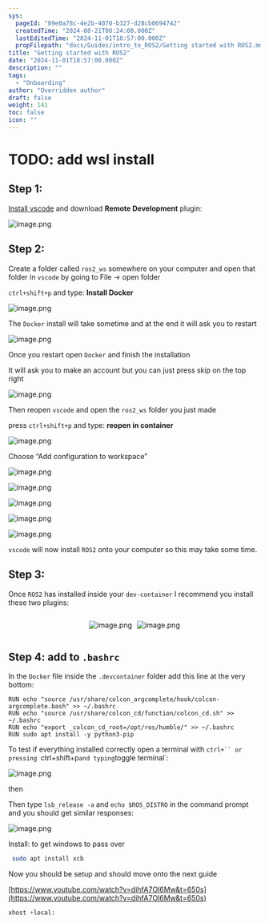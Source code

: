 ```yaml
---
sys:
  pageId: "89e0a78c-4e2b-4070-b327-d28cb0694742"
  createdTime: "2024-08-21T00:24:00.000Z"
  lastEditedTime: "2024-11-01T18:57:00.000Z"
  propFilepath: "docs/Guides/intro_to_ROS2/Getting started with ROS2.md"
title: "Getting started with ROS2"
date: "2024-11-01T18:57:00.000Z"
description: ""
tags:
  - "Onboarding"
author: "Overridden author"
draft: false
weight: 141
toc: false
icon: ""
---
```


# TODO: add wsl install

## Step 1:

[Install vscode](https://code.visualstudio.com/download) and download **Remote Development** plugin:

![image.png](https://prod-files-secure.s3.us-west-2.amazonaws.com/d518164a-d88e-44d1-a4ee-3adb3bd8bce0/efb52993-1881-4a40-b95e-6f020334f022/image.png?X-Amz-Algorithm=AWS4-HMAC-SHA256&X-Amz-Content-Sha256=UNSIGNED-PAYLOAD&X-Amz-Credential=ASIAZI2LB466SGNWW27H%2F20250310%2Fus-west-2%2Fs3%2Faws4_request&X-Amz-Date=20250310T121452Z&X-Amz-Expires=3600&X-Amz-Security-Token=IQoJb3JpZ2luX2VjEEQaCXVzLXdlc3QtMiJHMEUCIAIfnh1vDDABZGXWUCLX%2FYoDZWRkdHngxm%2BnQNdWhmSGAiEAnN%2FIZxMWIR3o6RAfQWv62vk1roWBaWb6egPrhDeoK44qiAQIjf%2F%2F%2F%2F%2F%2F%2F%2F%2F%2FARAAGgw2Mzc0MjMxODM4MDUiDN0d8MqGFE7Tdtt9cSrcA5ZdcoD22idHEageVnJOGDRoGSp9g%2FKWJuQSI5lp7Azp1W9xlvsR2X1PTa0Rm5OrtD0wpbIUctG26lSRKFTpD%2BYEqza4SJXHPr01i2ls%2BO0lfP5Qi40sc3y8hYfar6qUITzC4sVLFG9IEF5NRW9jk6o0e1CC47Newjs64XcLx7uJcfZHFjyBeQBdhmw8n5KZx%2BVAhBoMwyspE8Rq%2BfgbwvrragNFA8ffHFjautN%2F4nPfF7b61vst0h0lWSugt10UYlKMNFkf5oWPnavHq8%2F%2FkqWKALoCA8FeE28EKSV8p3Tp62l3SiY%2FM6SzEq3mf9FzplX8LFFSvq2Ymq%2FK%2F6tTCLTplp6dCKGLRneMqxK2WmTaFhY9Pt2C3DCCMRfZVvffTzkVCEKvGL%2Fz4PMlIygOfC8YlhaczFR78kN%2BfTw5KkgNYHGBC6KxpmTfNDXVNHuPCg8b5UmUA79eXIsQARwZmZOKDgrcXRmAuw0Tp9ZrZTZd9PnKdAE7NX0xrU2067LcIDp3TW12sCl73QkcxkYC2KKkIo3%2BPc05ftGx2cDiZh9CMsaXQnDZb6Hkll5hbYUoTVtb5XBE%2Foai8wTYVoriFjJD4hJ7RwK8OxyX5IaRIsFcLsy3TOnsn15jgGfuMKaqu74GOqUBpqiecGMwqe3%2FvZoQyonGqUPh%2B6Xxiz%2B48Tt997gPd9KiEJYUqDdq3bwIktrA7VsOVG71TMmmL%2FiIS4DPlZ3PuqhBDHxBBjO3D6APu95NkTvGq9481v%2FK%2BZ34nTcER98Jl%2BWpsil4wJjkZcUR26Wc%2B5a12cCegQ%2B8q3fPG%2BBSZ7KFPy4%2FURF6p3k0HiWI5FHZlzNQh6lEfIlr00qXmM1XEwwTGIF%2B&X-Amz-Signature=548a07cb92b14a397563b499d7c1bab25c125cb74f99a2a5d98c2a83b7005228&X-Amz-SignedHeaders=host&x-id=GetObject)

## Step 2:

Create a folder called `ros2_ws` somewhere on your computer and open that folder in `vscode` by going to File → open folder 

`ctrl+shift+p` and type: **Install Docker**

![image.png](https://prod-files-secure.s3.us-west-2.amazonaws.com/d518164a-d88e-44d1-a4ee-3adb3bd8bce0/2269dc0e-1cd5-47ff-bceb-c04ad9b2eab0/image.png?X-Amz-Algorithm=AWS4-HMAC-SHA256&X-Amz-Content-Sha256=UNSIGNED-PAYLOAD&X-Amz-Credential=ASIAZI2LB466SGNWW27H%2F20250310%2Fus-west-2%2Fs3%2Faws4_request&X-Amz-Date=20250310T121452Z&X-Amz-Expires=3600&X-Amz-Security-Token=IQoJb3JpZ2luX2VjEEQaCXVzLXdlc3QtMiJHMEUCIAIfnh1vDDABZGXWUCLX%2FYoDZWRkdHngxm%2BnQNdWhmSGAiEAnN%2FIZxMWIR3o6RAfQWv62vk1roWBaWb6egPrhDeoK44qiAQIjf%2F%2F%2F%2F%2F%2F%2F%2F%2F%2FARAAGgw2Mzc0MjMxODM4MDUiDN0d8MqGFE7Tdtt9cSrcA5ZdcoD22idHEageVnJOGDRoGSp9g%2FKWJuQSI5lp7Azp1W9xlvsR2X1PTa0Rm5OrtD0wpbIUctG26lSRKFTpD%2BYEqza4SJXHPr01i2ls%2BO0lfP5Qi40sc3y8hYfar6qUITzC4sVLFG9IEF5NRW9jk6o0e1CC47Newjs64XcLx7uJcfZHFjyBeQBdhmw8n5KZx%2BVAhBoMwyspE8Rq%2BfgbwvrragNFA8ffHFjautN%2F4nPfF7b61vst0h0lWSugt10UYlKMNFkf5oWPnavHq8%2F%2FkqWKALoCA8FeE28EKSV8p3Tp62l3SiY%2FM6SzEq3mf9FzplX8LFFSvq2Ymq%2FK%2F6tTCLTplp6dCKGLRneMqxK2WmTaFhY9Pt2C3DCCMRfZVvffTzkVCEKvGL%2Fz4PMlIygOfC8YlhaczFR78kN%2BfTw5KkgNYHGBC6KxpmTfNDXVNHuPCg8b5UmUA79eXIsQARwZmZOKDgrcXRmAuw0Tp9ZrZTZd9PnKdAE7NX0xrU2067LcIDp3TW12sCl73QkcxkYC2KKkIo3%2BPc05ftGx2cDiZh9CMsaXQnDZb6Hkll5hbYUoTVtb5XBE%2Foai8wTYVoriFjJD4hJ7RwK8OxyX5IaRIsFcLsy3TOnsn15jgGfuMKaqu74GOqUBpqiecGMwqe3%2FvZoQyonGqUPh%2B6Xxiz%2B48Tt997gPd9KiEJYUqDdq3bwIktrA7VsOVG71TMmmL%2FiIS4DPlZ3PuqhBDHxBBjO3D6APu95NkTvGq9481v%2FK%2BZ34nTcER98Jl%2BWpsil4wJjkZcUR26Wc%2B5a12cCegQ%2B8q3fPG%2BBSZ7KFPy4%2FURF6p3k0HiWI5FHZlzNQh6lEfIlr00qXmM1XEwwTGIF%2B&X-Amz-Signature=66f1b68f16f7dac2460c90cc3f37095c3354f2abd83e608b8fa1a0d63b5353d5&X-Amz-SignedHeaders=host&x-id=GetObject)

The `Docker` install will take sometime and at the end it will ask you to restart

![image.png](https://prod-files-secure.s3.us-west-2.amazonaws.com/d518164a-d88e-44d1-a4ee-3adb3bd8bce0/ed233f78-be33-4b1f-b89c-9c346c0e961e/image.png?X-Amz-Algorithm=AWS4-HMAC-SHA256&X-Amz-Content-Sha256=UNSIGNED-PAYLOAD&X-Amz-Credential=ASIAZI2LB466SGNWW27H%2F20250310%2Fus-west-2%2Fs3%2Faws4_request&X-Amz-Date=20250310T121452Z&X-Amz-Expires=3600&X-Amz-Security-Token=IQoJb3JpZ2luX2VjEEQaCXVzLXdlc3QtMiJHMEUCIAIfnh1vDDABZGXWUCLX%2FYoDZWRkdHngxm%2BnQNdWhmSGAiEAnN%2FIZxMWIR3o6RAfQWv62vk1roWBaWb6egPrhDeoK44qiAQIjf%2F%2F%2F%2F%2F%2F%2F%2F%2F%2FARAAGgw2Mzc0MjMxODM4MDUiDN0d8MqGFE7Tdtt9cSrcA5ZdcoD22idHEageVnJOGDRoGSp9g%2FKWJuQSI5lp7Azp1W9xlvsR2X1PTa0Rm5OrtD0wpbIUctG26lSRKFTpD%2BYEqza4SJXHPr01i2ls%2BO0lfP5Qi40sc3y8hYfar6qUITzC4sVLFG9IEF5NRW9jk6o0e1CC47Newjs64XcLx7uJcfZHFjyBeQBdhmw8n5KZx%2BVAhBoMwyspE8Rq%2BfgbwvrragNFA8ffHFjautN%2F4nPfF7b61vst0h0lWSugt10UYlKMNFkf5oWPnavHq8%2F%2FkqWKALoCA8FeE28EKSV8p3Tp62l3SiY%2FM6SzEq3mf9FzplX8LFFSvq2Ymq%2FK%2F6tTCLTplp6dCKGLRneMqxK2WmTaFhY9Pt2C3DCCMRfZVvffTzkVCEKvGL%2Fz4PMlIygOfC8YlhaczFR78kN%2BfTw5KkgNYHGBC6KxpmTfNDXVNHuPCg8b5UmUA79eXIsQARwZmZOKDgrcXRmAuw0Tp9ZrZTZd9PnKdAE7NX0xrU2067LcIDp3TW12sCl73QkcxkYC2KKkIo3%2BPc05ftGx2cDiZh9CMsaXQnDZb6Hkll5hbYUoTVtb5XBE%2Foai8wTYVoriFjJD4hJ7RwK8OxyX5IaRIsFcLsy3TOnsn15jgGfuMKaqu74GOqUBpqiecGMwqe3%2FvZoQyonGqUPh%2B6Xxiz%2B48Tt997gPd9KiEJYUqDdq3bwIktrA7VsOVG71TMmmL%2FiIS4DPlZ3PuqhBDHxBBjO3D6APu95NkTvGq9481v%2FK%2BZ34nTcER98Jl%2BWpsil4wJjkZcUR26Wc%2B5a12cCegQ%2B8q3fPG%2BBSZ7KFPy4%2FURF6p3k0HiWI5FHZlzNQh6lEfIlr00qXmM1XEwwTGIF%2B&X-Amz-Signature=89e649a7bf8ba1577979fb601733036d5ad6b365cee286ced49e57b10de6213e&X-Amz-SignedHeaders=host&x-id=GetObject)

Once you restart open `Docker` and finish the installation

It will ask you to make an account but you can just press skip on the top right

![image.png](https://prod-files-secure.s3.us-west-2.amazonaws.com/d518164a-d88e-44d1-a4ee-3adb3bd8bce0/21010ad9-1659-4fd9-9f59-9932a09b2a3d/image.png?X-Amz-Algorithm=AWS4-HMAC-SHA256&X-Amz-Content-Sha256=UNSIGNED-PAYLOAD&X-Amz-Credential=ASIAZI2LB466SGNWW27H%2F20250310%2Fus-west-2%2Fs3%2Faws4_request&X-Amz-Date=20250310T121452Z&X-Amz-Expires=3600&X-Amz-Security-Token=IQoJb3JpZ2luX2VjEEQaCXVzLXdlc3QtMiJHMEUCIAIfnh1vDDABZGXWUCLX%2FYoDZWRkdHngxm%2BnQNdWhmSGAiEAnN%2FIZxMWIR3o6RAfQWv62vk1roWBaWb6egPrhDeoK44qiAQIjf%2F%2F%2F%2F%2F%2F%2F%2F%2F%2FARAAGgw2Mzc0MjMxODM4MDUiDN0d8MqGFE7Tdtt9cSrcA5ZdcoD22idHEageVnJOGDRoGSp9g%2FKWJuQSI5lp7Azp1W9xlvsR2X1PTa0Rm5OrtD0wpbIUctG26lSRKFTpD%2BYEqza4SJXHPr01i2ls%2BO0lfP5Qi40sc3y8hYfar6qUITzC4sVLFG9IEF5NRW9jk6o0e1CC47Newjs64XcLx7uJcfZHFjyBeQBdhmw8n5KZx%2BVAhBoMwyspE8Rq%2BfgbwvrragNFA8ffHFjautN%2F4nPfF7b61vst0h0lWSugt10UYlKMNFkf5oWPnavHq8%2F%2FkqWKALoCA8FeE28EKSV8p3Tp62l3SiY%2FM6SzEq3mf9FzplX8LFFSvq2Ymq%2FK%2F6tTCLTplp6dCKGLRneMqxK2WmTaFhY9Pt2C3DCCMRfZVvffTzkVCEKvGL%2Fz4PMlIygOfC8YlhaczFR78kN%2BfTw5KkgNYHGBC6KxpmTfNDXVNHuPCg8b5UmUA79eXIsQARwZmZOKDgrcXRmAuw0Tp9ZrZTZd9PnKdAE7NX0xrU2067LcIDp3TW12sCl73QkcxkYC2KKkIo3%2BPc05ftGx2cDiZh9CMsaXQnDZb6Hkll5hbYUoTVtb5XBE%2Foai8wTYVoriFjJD4hJ7RwK8OxyX5IaRIsFcLsy3TOnsn15jgGfuMKaqu74GOqUBpqiecGMwqe3%2FvZoQyonGqUPh%2B6Xxiz%2B48Tt997gPd9KiEJYUqDdq3bwIktrA7VsOVG71TMmmL%2FiIS4DPlZ3PuqhBDHxBBjO3D6APu95NkTvGq9481v%2FK%2BZ34nTcER98Jl%2BWpsil4wJjkZcUR26Wc%2B5a12cCegQ%2B8q3fPG%2BBSZ7KFPy4%2FURF6p3k0HiWI5FHZlzNQh6lEfIlr00qXmM1XEwwTGIF%2B&X-Amz-Signature=407a5f6c1be8f11425793b8d845a36a4d245d414ef766c8f5aa5c25616cd84f1&X-Amz-SignedHeaders=host&x-id=GetObject)

Then reopen `vscode` and open the `ros2_ws` folder you just made

press `ctrl+shift+p` and type: **reopen in container**

![image.png](https://prod-files-secure.s3.us-west-2.amazonaws.com/d518164a-d88e-44d1-a4ee-3adb3bd8bce0/4e93b8c2-41ad-488c-8095-c74205196118/image.png?X-Amz-Algorithm=AWS4-HMAC-SHA256&X-Amz-Content-Sha256=UNSIGNED-PAYLOAD&X-Amz-Credential=ASIAZI2LB466SGNWW27H%2F20250310%2Fus-west-2%2Fs3%2Faws4_request&X-Amz-Date=20250310T121452Z&X-Amz-Expires=3600&X-Amz-Security-Token=IQoJb3JpZ2luX2VjEEQaCXVzLXdlc3QtMiJHMEUCIAIfnh1vDDABZGXWUCLX%2FYoDZWRkdHngxm%2BnQNdWhmSGAiEAnN%2FIZxMWIR3o6RAfQWv62vk1roWBaWb6egPrhDeoK44qiAQIjf%2F%2F%2F%2F%2F%2F%2F%2F%2F%2FARAAGgw2Mzc0MjMxODM4MDUiDN0d8MqGFE7Tdtt9cSrcA5ZdcoD22idHEageVnJOGDRoGSp9g%2FKWJuQSI5lp7Azp1W9xlvsR2X1PTa0Rm5OrtD0wpbIUctG26lSRKFTpD%2BYEqza4SJXHPr01i2ls%2BO0lfP5Qi40sc3y8hYfar6qUITzC4sVLFG9IEF5NRW9jk6o0e1CC47Newjs64XcLx7uJcfZHFjyBeQBdhmw8n5KZx%2BVAhBoMwyspE8Rq%2BfgbwvrragNFA8ffHFjautN%2F4nPfF7b61vst0h0lWSugt10UYlKMNFkf5oWPnavHq8%2F%2FkqWKALoCA8FeE28EKSV8p3Tp62l3SiY%2FM6SzEq3mf9FzplX8LFFSvq2Ymq%2FK%2F6tTCLTplp6dCKGLRneMqxK2WmTaFhY9Pt2C3DCCMRfZVvffTzkVCEKvGL%2Fz4PMlIygOfC8YlhaczFR78kN%2BfTw5KkgNYHGBC6KxpmTfNDXVNHuPCg8b5UmUA79eXIsQARwZmZOKDgrcXRmAuw0Tp9ZrZTZd9PnKdAE7NX0xrU2067LcIDp3TW12sCl73QkcxkYC2KKkIo3%2BPc05ftGx2cDiZh9CMsaXQnDZb6Hkll5hbYUoTVtb5XBE%2Foai8wTYVoriFjJD4hJ7RwK8OxyX5IaRIsFcLsy3TOnsn15jgGfuMKaqu74GOqUBpqiecGMwqe3%2FvZoQyonGqUPh%2B6Xxiz%2B48Tt997gPd9KiEJYUqDdq3bwIktrA7VsOVG71TMmmL%2FiIS4DPlZ3PuqhBDHxBBjO3D6APu95NkTvGq9481v%2FK%2BZ34nTcER98Jl%2BWpsil4wJjkZcUR26Wc%2B5a12cCegQ%2B8q3fPG%2BBSZ7KFPy4%2FURF6p3k0HiWI5FHZlzNQh6lEfIlr00qXmM1XEwwTGIF%2B&X-Amz-Signature=b9a8a2b0c69b6e65138ae54d0efa3fcda1d1fcd3ea29cd130bf2dd56fd2eac6c&X-Amz-SignedHeaders=host&x-id=GetObject)

Choose “Add configuration to workspace”

![image.png](https://prod-files-secure.s3.us-west-2.amazonaws.com/d518164a-d88e-44d1-a4ee-3adb3bd8bce0/9560b282-5060-4989-ba37-97e7b2c22476/image.png?X-Amz-Algorithm=AWS4-HMAC-SHA256&X-Amz-Content-Sha256=UNSIGNED-PAYLOAD&X-Amz-Credential=ASIAZI2LB466SGNWW27H%2F20250310%2Fus-west-2%2Fs3%2Faws4_request&X-Amz-Date=20250310T121452Z&X-Amz-Expires=3600&X-Amz-Security-Token=IQoJb3JpZ2luX2VjEEQaCXVzLXdlc3QtMiJHMEUCIAIfnh1vDDABZGXWUCLX%2FYoDZWRkdHngxm%2BnQNdWhmSGAiEAnN%2FIZxMWIR3o6RAfQWv62vk1roWBaWb6egPrhDeoK44qiAQIjf%2F%2F%2F%2F%2F%2F%2F%2F%2F%2FARAAGgw2Mzc0MjMxODM4MDUiDN0d8MqGFE7Tdtt9cSrcA5ZdcoD22idHEageVnJOGDRoGSp9g%2FKWJuQSI5lp7Azp1W9xlvsR2X1PTa0Rm5OrtD0wpbIUctG26lSRKFTpD%2BYEqza4SJXHPr01i2ls%2BO0lfP5Qi40sc3y8hYfar6qUITzC4sVLFG9IEF5NRW9jk6o0e1CC47Newjs64XcLx7uJcfZHFjyBeQBdhmw8n5KZx%2BVAhBoMwyspE8Rq%2BfgbwvrragNFA8ffHFjautN%2F4nPfF7b61vst0h0lWSugt10UYlKMNFkf5oWPnavHq8%2F%2FkqWKALoCA8FeE28EKSV8p3Tp62l3SiY%2FM6SzEq3mf9FzplX8LFFSvq2Ymq%2FK%2F6tTCLTplp6dCKGLRneMqxK2WmTaFhY9Pt2C3DCCMRfZVvffTzkVCEKvGL%2Fz4PMlIygOfC8YlhaczFR78kN%2BfTw5KkgNYHGBC6KxpmTfNDXVNHuPCg8b5UmUA79eXIsQARwZmZOKDgrcXRmAuw0Tp9ZrZTZd9PnKdAE7NX0xrU2067LcIDp3TW12sCl73QkcxkYC2KKkIo3%2BPc05ftGx2cDiZh9CMsaXQnDZb6Hkll5hbYUoTVtb5XBE%2Foai8wTYVoriFjJD4hJ7RwK8OxyX5IaRIsFcLsy3TOnsn15jgGfuMKaqu74GOqUBpqiecGMwqe3%2FvZoQyonGqUPh%2B6Xxiz%2B48Tt997gPd9KiEJYUqDdq3bwIktrA7VsOVG71TMmmL%2FiIS4DPlZ3PuqhBDHxBBjO3D6APu95NkTvGq9481v%2FK%2BZ34nTcER98Jl%2BWpsil4wJjkZcUR26Wc%2B5a12cCegQ%2B8q3fPG%2BBSZ7KFPy4%2FURF6p3k0HiWI5FHZlzNQh6lEfIlr00qXmM1XEwwTGIF%2B&X-Amz-Signature=e5a568acabb2f0b0bccff74ebc6f31d134336af97e2a040613701311bf55d544&X-Amz-SignedHeaders=host&x-id=GetObject)

![image.png](https://prod-files-secure.s3.us-west-2.amazonaws.com/d518164a-d88e-44d1-a4ee-3adb3bd8bce0/2ee63f81-886b-48e8-a553-dc6e5eac99e4/image.png?X-Amz-Algorithm=AWS4-HMAC-SHA256&X-Amz-Content-Sha256=UNSIGNED-PAYLOAD&X-Amz-Credential=ASIAZI2LB466SGNWW27H%2F20250310%2Fus-west-2%2Fs3%2Faws4_request&X-Amz-Date=20250310T121452Z&X-Amz-Expires=3600&X-Amz-Security-Token=IQoJb3JpZ2luX2VjEEQaCXVzLXdlc3QtMiJHMEUCIAIfnh1vDDABZGXWUCLX%2FYoDZWRkdHngxm%2BnQNdWhmSGAiEAnN%2FIZxMWIR3o6RAfQWv62vk1roWBaWb6egPrhDeoK44qiAQIjf%2F%2F%2F%2F%2F%2F%2F%2F%2F%2FARAAGgw2Mzc0MjMxODM4MDUiDN0d8MqGFE7Tdtt9cSrcA5ZdcoD22idHEageVnJOGDRoGSp9g%2FKWJuQSI5lp7Azp1W9xlvsR2X1PTa0Rm5OrtD0wpbIUctG26lSRKFTpD%2BYEqza4SJXHPr01i2ls%2BO0lfP5Qi40sc3y8hYfar6qUITzC4sVLFG9IEF5NRW9jk6o0e1CC47Newjs64XcLx7uJcfZHFjyBeQBdhmw8n5KZx%2BVAhBoMwyspE8Rq%2BfgbwvrragNFA8ffHFjautN%2F4nPfF7b61vst0h0lWSugt10UYlKMNFkf5oWPnavHq8%2F%2FkqWKALoCA8FeE28EKSV8p3Tp62l3SiY%2FM6SzEq3mf9FzplX8LFFSvq2Ymq%2FK%2F6tTCLTplp6dCKGLRneMqxK2WmTaFhY9Pt2C3DCCMRfZVvffTzkVCEKvGL%2Fz4PMlIygOfC8YlhaczFR78kN%2BfTw5KkgNYHGBC6KxpmTfNDXVNHuPCg8b5UmUA79eXIsQARwZmZOKDgrcXRmAuw0Tp9ZrZTZd9PnKdAE7NX0xrU2067LcIDp3TW12sCl73QkcxkYC2KKkIo3%2BPc05ftGx2cDiZh9CMsaXQnDZb6Hkll5hbYUoTVtb5XBE%2Foai8wTYVoriFjJD4hJ7RwK8OxyX5IaRIsFcLsy3TOnsn15jgGfuMKaqu74GOqUBpqiecGMwqe3%2FvZoQyonGqUPh%2B6Xxiz%2B48Tt997gPd9KiEJYUqDdq3bwIktrA7VsOVG71TMmmL%2FiIS4DPlZ3PuqhBDHxBBjO3D6APu95NkTvGq9481v%2FK%2BZ34nTcER98Jl%2BWpsil4wJjkZcUR26Wc%2B5a12cCegQ%2B8q3fPG%2BBSZ7KFPy4%2FURF6p3k0HiWI5FHZlzNQh6lEfIlr00qXmM1XEwwTGIF%2B&X-Amz-Signature=8e97f35b1fa2f9cd831ba36419bc81589f61eb9205dca6525bf3b384ae1ff93a&X-Amz-SignedHeaders=host&x-id=GetObject)

![image.png](https://prod-files-secure.s3.us-west-2.amazonaws.com/d518164a-d88e-44d1-a4ee-3adb3bd8bce0/ae1580b2-b048-407e-aed9-b584224a7a04/image.png?X-Amz-Algorithm=AWS4-HMAC-SHA256&X-Amz-Content-Sha256=UNSIGNED-PAYLOAD&X-Amz-Credential=ASIAZI2LB466SGNWW27H%2F20250310%2Fus-west-2%2Fs3%2Faws4_request&X-Amz-Date=20250310T121452Z&X-Amz-Expires=3600&X-Amz-Security-Token=IQoJb3JpZ2luX2VjEEQaCXVzLXdlc3QtMiJHMEUCIAIfnh1vDDABZGXWUCLX%2FYoDZWRkdHngxm%2BnQNdWhmSGAiEAnN%2FIZxMWIR3o6RAfQWv62vk1roWBaWb6egPrhDeoK44qiAQIjf%2F%2F%2F%2F%2F%2F%2F%2F%2F%2FARAAGgw2Mzc0MjMxODM4MDUiDN0d8MqGFE7Tdtt9cSrcA5ZdcoD22idHEageVnJOGDRoGSp9g%2FKWJuQSI5lp7Azp1W9xlvsR2X1PTa0Rm5OrtD0wpbIUctG26lSRKFTpD%2BYEqza4SJXHPr01i2ls%2BO0lfP5Qi40sc3y8hYfar6qUITzC4sVLFG9IEF5NRW9jk6o0e1CC47Newjs64XcLx7uJcfZHFjyBeQBdhmw8n5KZx%2BVAhBoMwyspE8Rq%2BfgbwvrragNFA8ffHFjautN%2F4nPfF7b61vst0h0lWSugt10UYlKMNFkf5oWPnavHq8%2F%2FkqWKALoCA8FeE28EKSV8p3Tp62l3SiY%2FM6SzEq3mf9FzplX8LFFSvq2Ymq%2FK%2F6tTCLTplp6dCKGLRneMqxK2WmTaFhY9Pt2C3DCCMRfZVvffTzkVCEKvGL%2Fz4PMlIygOfC8YlhaczFR78kN%2BfTw5KkgNYHGBC6KxpmTfNDXVNHuPCg8b5UmUA79eXIsQARwZmZOKDgrcXRmAuw0Tp9ZrZTZd9PnKdAE7NX0xrU2067LcIDp3TW12sCl73QkcxkYC2KKkIo3%2BPc05ftGx2cDiZh9CMsaXQnDZb6Hkll5hbYUoTVtb5XBE%2Foai8wTYVoriFjJD4hJ7RwK8OxyX5IaRIsFcLsy3TOnsn15jgGfuMKaqu74GOqUBpqiecGMwqe3%2FvZoQyonGqUPh%2B6Xxiz%2B48Tt997gPd9KiEJYUqDdq3bwIktrA7VsOVG71TMmmL%2FiIS4DPlZ3PuqhBDHxBBjO3D6APu95NkTvGq9481v%2FK%2BZ34nTcER98Jl%2BWpsil4wJjkZcUR26Wc%2B5a12cCegQ%2B8q3fPG%2BBSZ7KFPy4%2FURF6p3k0HiWI5FHZlzNQh6lEfIlr00qXmM1XEwwTGIF%2B&X-Amz-Signature=964cad5d34bdbc590727161903d32d96506618e45fc8ec031cadcb4c3c5fbdb6&X-Amz-SignedHeaders=host&x-id=GetObject)

![image.png](https://prod-files-secure.s3.us-west-2.amazonaws.com/d518164a-d88e-44d1-a4ee-3adb3bd8bce0/53255b28-f75e-430f-b9e3-c0ac8577e42b/image.png?X-Amz-Algorithm=AWS4-HMAC-SHA256&X-Amz-Content-Sha256=UNSIGNED-PAYLOAD&X-Amz-Credential=ASIAZI2LB466SGNWW27H%2F20250310%2Fus-west-2%2Fs3%2Faws4_request&X-Amz-Date=20250310T121452Z&X-Amz-Expires=3600&X-Amz-Security-Token=IQoJb3JpZ2luX2VjEEQaCXVzLXdlc3QtMiJHMEUCIAIfnh1vDDABZGXWUCLX%2FYoDZWRkdHngxm%2BnQNdWhmSGAiEAnN%2FIZxMWIR3o6RAfQWv62vk1roWBaWb6egPrhDeoK44qiAQIjf%2F%2F%2F%2F%2F%2F%2F%2F%2F%2FARAAGgw2Mzc0MjMxODM4MDUiDN0d8MqGFE7Tdtt9cSrcA5ZdcoD22idHEageVnJOGDRoGSp9g%2FKWJuQSI5lp7Azp1W9xlvsR2X1PTa0Rm5OrtD0wpbIUctG26lSRKFTpD%2BYEqza4SJXHPr01i2ls%2BO0lfP5Qi40sc3y8hYfar6qUITzC4sVLFG9IEF5NRW9jk6o0e1CC47Newjs64XcLx7uJcfZHFjyBeQBdhmw8n5KZx%2BVAhBoMwyspE8Rq%2BfgbwvrragNFA8ffHFjautN%2F4nPfF7b61vst0h0lWSugt10UYlKMNFkf5oWPnavHq8%2F%2FkqWKALoCA8FeE28EKSV8p3Tp62l3SiY%2FM6SzEq3mf9FzplX8LFFSvq2Ymq%2FK%2F6tTCLTplp6dCKGLRneMqxK2WmTaFhY9Pt2C3DCCMRfZVvffTzkVCEKvGL%2Fz4PMlIygOfC8YlhaczFR78kN%2BfTw5KkgNYHGBC6KxpmTfNDXVNHuPCg8b5UmUA79eXIsQARwZmZOKDgrcXRmAuw0Tp9ZrZTZd9PnKdAE7NX0xrU2067LcIDp3TW12sCl73QkcxkYC2KKkIo3%2BPc05ftGx2cDiZh9CMsaXQnDZb6Hkll5hbYUoTVtb5XBE%2Foai8wTYVoriFjJD4hJ7RwK8OxyX5IaRIsFcLsy3TOnsn15jgGfuMKaqu74GOqUBpqiecGMwqe3%2FvZoQyonGqUPh%2B6Xxiz%2B48Tt997gPd9KiEJYUqDdq3bwIktrA7VsOVG71TMmmL%2FiIS4DPlZ3PuqhBDHxBBjO3D6APu95NkTvGq9481v%2FK%2BZ34nTcER98Jl%2BWpsil4wJjkZcUR26Wc%2B5a12cCegQ%2B8q3fPG%2BBSZ7KFPy4%2FURF6p3k0HiWI5FHZlzNQh6lEfIlr00qXmM1XEwwTGIF%2B&X-Amz-Signature=433207660ae2ada73d8bb6b82c90eb14e42b6da027924aedd5fa2c281d2b9da8&X-Amz-SignedHeaders=host&x-id=GetObject)

![image.png](https://prod-files-secure.s3.us-west-2.amazonaws.com/d518164a-d88e-44d1-a4ee-3adb3bd8bce0/7c562767-5af9-4ffb-97d1-327bcdf4ee00/image.png?X-Amz-Algorithm=AWS4-HMAC-SHA256&X-Amz-Content-Sha256=UNSIGNED-PAYLOAD&X-Amz-Credential=ASIAZI2LB466SGNWW27H%2F20250310%2Fus-west-2%2Fs3%2Faws4_request&X-Amz-Date=20250310T121452Z&X-Amz-Expires=3600&X-Amz-Security-Token=IQoJb3JpZ2luX2VjEEQaCXVzLXdlc3QtMiJHMEUCIAIfnh1vDDABZGXWUCLX%2FYoDZWRkdHngxm%2BnQNdWhmSGAiEAnN%2FIZxMWIR3o6RAfQWv62vk1roWBaWb6egPrhDeoK44qiAQIjf%2F%2F%2F%2F%2F%2F%2F%2F%2F%2FARAAGgw2Mzc0MjMxODM4MDUiDN0d8MqGFE7Tdtt9cSrcA5ZdcoD22idHEageVnJOGDRoGSp9g%2FKWJuQSI5lp7Azp1W9xlvsR2X1PTa0Rm5OrtD0wpbIUctG26lSRKFTpD%2BYEqza4SJXHPr01i2ls%2BO0lfP5Qi40sc3y8hYfar6qUITzC4sVLFG9IEF5NRW9jk6o0e1CC47Newjs64XcLx7uJcfZHFjyBeQBdhmw8n5KZx%2BVAhBoMwyspE8Rq%2BfgbwvrragNFA8ffHFjautN%2F4nPfF7b61vst0h0lWSugt10UYlKMNFkf5oWPnavHq8%2F%2FkqWKALoCA8FeE28EKSV8p3Tp62l3SiY%2FM6SzEq3mf9FzplX8LFFSvq2Ymq%2FK%2F6tTCLTplp6dCKGLRneMqxK2WmTaFhY9Pt2C3DCCMRfZVvffTzkVCEKvGL%2Fz4PMlIygOfC8YlhaczFR78kN%2BfTw5KkgNYHGBC6KxpmTfNDXVNHuPCg8b5UmUA79eXIsQARwZmZOKDgrcXRmAuw0Tp9ZrZTZd9PnKdAE7NX0xrU2067LcIDp3TW12sCl73QkcxkYC2KKkIo3%2BPc05ftGx2cDiZh9CMsaXQnDZb6Hkll5hbYUoTVtb5XBE%2Foai8wTYVoriFjJD4hJ7RwK8OxyX5IaRIsFcLsy3TOnsn15jgGfuMKaqu74GOqUBpqiecGMwqe3%2FvZoQyonGqUPh%2B6Xxiz%2B48Tt997gPd9KiEJYUqDdq3bwIktrA7VsOVG71TMmmL%2FiIS4DPlZ3PuqhBDHxBBjO3D6APu95NkTvGq9481v%2FK%2BZ34nTcER98Jl%2BWpsil4wJjkZcUR26Wc%2B5a12cCegQ%2B8q3fPG%2BBSZ7KFPy4%2FURF6p3k0HiWI5FHZlzNQh6lEfIlr00qXmM1XEwwTGIF%2B&X-Amz-Signature=50b6686ad359843e9675cd0e6e4c43845089402fda0f539ff3363089f43a2b43&X-Amz-SignedHeaders=host&x-id=GetObject)

`vscode` will now install `ROS2` onto your computer so this may take some time.

## Step 3:

Once `ROS2` has installed inside your `dev-container` I recommend you install these two plugins:

<div style="display: flex;flex-direction: row; column-gap:10px; max-width: 630px;justify-content: center;">
<div>

![image.png](https://prod-files-secure.s3.us-west-2.amazonaws.com/d518164a-d88e-44d1-a4ee-3adb3bd8bce0/3fc3d550-5a54-4ba1-ba6b-faa01cdb7369/image.png?X-Amz-Algorithm=AWS4-HMAC-SHA256&X-Amz-Content-Sha256=UNSIGNED-PAYLOAD&X-Amz-Credential=ASIAZI2LB466R7LD5A5C%2F20250310%2Fus-west-2%2Fs3%2Faws4_request&X-Amz-Date=20250310T121456Z&X-Amz-Expires=3600&X-Amz-Security-Token=IQoJb3JpZ2luX2VjEEQaCXVzLXdlc3QtMiJHMEUCIEalXWsbmfqtVoLRBqXqYZ554kBYiahkjuUHP94ozYr%2BAiEA2OY5lHx3Oyo22soGJu5FtlSK0DKJIjkEQb4vOEjkz7gqiAQIjf%2F%2F%2F%2F%2F%2F%2F%2F%2F%2FARAAGgw2Mzc0MjMxODM4MDUiDOcxS8N9siPeBAKb0SrcAxjOygMgvJeHE4vORsEsVACC64dwBTs59wpR8dxtA%2FibRoY9uwf1I5VL94jKuVbn1OaICgUKFHLOqurJnnHrlJ%2FaKZCscPle3NkGsD8qmgSeSjMC4RRcoJhRbkVAXFMDz8EgmEvsuYRLhOpWkEGJn3QZAcn7CnARIhvoS57Gy248Jvbe01B1199XKTrtBvSMJCGofIDssNME7OKdJ6XqcPFYSy10fWIqRKGywFk%2FyzLg%2FGOKwuYvu61auoN1F6FnPtPcZt108qbxAFbjv4D1rNOrzfOmWdBE8xqWrnvruUfRut9VT8rI42JGY8c0RMQi01A%2FkB9FmKsylOarSxPoG7fsoHVE3Dm9rFqvqgQkdImK6mipkFR2PFtfZqFhOfymKs38mY74jOCwOrqpFSECBdDrg02mNsWFYwOe4K0gq5IhH7oUkO%2Basv54AV%2B7rXXiPMwxmS3pxYbC3Lf8HbobCIggoicNc4dC9zWP68JQvg%2FhfiEJylp4Ny8Qo6Gp6bjR8Du7dHwVJ0DxB4wZz%2BrruagSHz5z1rSgsLAk05EA1sbABbDima2pJZZy4MQijzaCr%2FsgB3CpeOVxDMAaVfJQS1X3BBDtrXQ%2BBceUCx4x%2FxGP1m6CpVKRgAnryVj7MNiqu74GOqUBlOB7KQPWTF7vX6oOl1uispQGWdToueyAjzl1I1Rt9L8XYBTfAQD8sG6tstClIP9nZuPRnzx%2F2h2WtS%2FV5BYDzJgcT%2B0K3dR3%2BsYnxsyvWId%2Fv0vjp9Wwn%2Bt6maEAMjesBNlx1oSFqcVNFYsQzRSZNogcUjEEZ3Ci8OknA%2BMeU8M3xUUMpPBNMcUad5g1fGaz6gARK%2Bgkc4%2FcYKzJMEzz3CmsRWTa&X-Amz-Signature=2537d9e3dfece377d29f13f4931e34844ae8db7a746e3b54f7679803d6c03de9&X-Amz-SignedHeaders=host&x-id=GetObject)

</div>
<div>

![image.png](https://prod-files-secure.s3.us-west-2.amazonaws.com/d518164a-d88e-44d1-a4ee-3adb3bd8bce0/d994cc66-13c2-4093-a5a3-f84cf4601a82/image.png?X-Amz-Algorithm=AWS4-HMAC-SHA256&X-Amz-Content-Sha256=UNSIGNED-PAYLOAD&X-Amz-Credential=ASIAZI2LB4663NXYEMBH%2F20250310%2Fus-west-2%2Fs3%2Faws4_request&X-Amz-Date=20250310T121458Z&X-Amz-Expires=3600&X-Amz-Security-Token=IQoJb3JpZ2luX2VjEEQaCXVzLXdlc3QtMiJHMEUCIBScIkcuNn01u%2BSAEgvcgpguXwXpFH1UJHwumaE6VItGAiEA5ijMrFCIgYLKrcIL2ozFPo0xzTkUnbdJVl749XKoGEsqiAQIjf%2F%2F%2F%2F%2F%2F%2F%2F%2F%2FARAAGgw2Mzc0MjMxODM4MDUiDGS4hZsjwi8lr%2BuNkircAzTV%2BtyYeZ4MlRP4sKlGB4MXfl%2FFctTQRzVxyA30TMBzW3pYrNkwBXGUyn34uWSzzNe0U6YsPaXG7OCZEqES7DWbGNRMyg75xuJvLi7OBAxvTwzIeAR%2FsafvcMAbLgl8geM9HaDxCHf%2Fm29f6xzDUyEKuY5Ymqs%2BPiw2BEnbQPEoIafr6yTntDa5fCM2s22v4%2Fp2KlPI9BRaueh2%2B2vqe%2B5HszmJaXcL8MyuTTG21SqXzUairJLXZryKygxKh09QDLGBMtwYPiIOGQghr39U9atA2rdLwHb9vHZXQHAl6I3j3rKY6S1Be8AU1DNwLfkYKDWSCOYnk4r4fKBWpLblJPcXLH85rmEbx2dVRJOWHistNOPEDlHrO45vFO6%2FRnf0G2tf3L8BB1dSl8dqbuRLFhr9EwlffLdNTSp9sYkjTCAYgxrmH9sTJkg5wQySxc8P9B6RYMjmASBBaknyhopDAJCQbuucTNUUUiVdeIyKi9EKtAiesRum0rIS8RIprPBrdPcCpypQb0fWeRhvIpYlxPE4ENtlbJTej3WN93kn0berkRJy5mtgczLWREepJo1%2BnDEUy121J4FWZBCnLMDojMHS9vzVQKgtDgX1%2F93qCsU2TU6dR%2BO1Pv3dFBrOMKaqu74GOqUB13NPiPQDfce%2BMmIt6zOfX4p9%2F%2FQKNX2lHDz4zdFliitsf6cJ3ppvO1HS2tfaKQkE8ZvcPq%2BKEF4BpjzvafEOkpCTY3U5V8YVqSeia60YX7fluNkzP8c8iqJx%2FBWw1%2FG6I4Y3vQG8K4av3Osnxa%2BXObQYPtaG4h4c7t0ut1X3xUUqfUpIbGlgXOWkbFkcaj2hl%2Fv3INGxv%2FJOvd5uRGRemUfyE7YV&X-Amz-Signature=a4807ff70113720c7501f0438ba6ded86853168e2aafedef43cd6177c7a1b5a5&X-Amz-SignedHeaders=host&x-id=GetObject)

</div>
</div>

## Step 4: add to `.bashrc`

In the `Docker` file inside the `.devcontainer` folder add this line at the very bottom: 

```docker
RUN echo "source /usr/share/colcon_argcomplete/hook/colcon-argcomplete.bash" >> ~/.bashrc
RUN echo "source /usr/share/colcon_cd/function/colcon_cd.sh" >> ~/.bashrc
RUN echo "export _colcon_cd_root=/opt/ros/humble/" >> ~/.bashrc
RUN sudo apt install -y python3-pip 
```

To test if everything installed correctly open a terminal with `ctrl+`` or pressing `ctrl+shift+p` and typing `toggle terminal`:

![image.png](https://prod-files-secure.s3.us-west-2.amazonaws.com/d518164a-d88e-44d1-a4ee-3adb3bd8bce0/6a4943d8-b04e-4c02-9a58-775f3384d1a5/image.png?X-Amz-Algorithm=AWS4-HMAC-SHA256&X-Amz-Content-Sha256=UNSIGNED-PAYLOAD&X-Amz-Credential=ASIAZI2LB466SGNWW27H%2F20250310%2Fus-west-2%2Fs3%2Faws4_request&X-Amz-Date=20250310T121452Z&X-Amz-Expires=3600&X-Amz-Security-Token=IQoJb3JpZ2luX2VjEEQaCXVzLXdlc3QtMiJHMEUCIAIfnh1vDDABZGXWUCLX%2FYoDZWRkdHngxm%2BnQNdWhmSGAiEAnN%2FIZxMWIR3o6RAfQWv62vk1roWBaWb6egPrhDeoK44qiAQIjf%2F%2F%2F%2F%2F%2F%2F%2F%2F%2FARAAGgw2Mzc0MjMxODM4MDUiDN0d8MqGFE7Tdtt9cSrcA5ZdcoD22idHEageVnJOGDRoGSp9g%2FKWJuQSI5lp7Azp1W9xlvsR2X1PTa0Rm5OrtD0wpbIUctG26lSRKFTpD%2BYEqza4SJXHPr01i2ls%2BO0lfP5Qi40sc3y8hYfar6qUITzC4sVLFG9IEF5NRW9jk6o0e1CC47Newjs64XcLx7uJcfZHFjyBeQBdhmw8n5KZx%2BVAhBoMwyspE8Rq%2BfgbwvrragNFA8ffHFjautN%2F4nPfF7b61vst0h0lWSugt10UYlKMNFkf5oWPnavHq8%2F%2FkqWKALoCA8FeE28EKSV8p3Tp62l3SiY%2FM6SzEq3mf9FzplX8LFFSvq2Ymq%2FK%2F6tTCLTplp6dCKGLRneMqxK2WmTaFhY9Pt2C3DCCMRfZVvffTzkVCEKvGL%2Fz4PMlIygOfC8YlhaczFR78kN%2BfTw5KkgNYHGBC6KxpmTfNDXVNHuPCg8b5UmUA79eXIsQARwZmZOKDgrcXRmAuw0Tp9ZrZTZd9PnKdAE7NX0xrU2067LcIDp3TW12sCl73QkcxkYC2KKkIo3%2BPc05ftGx2cDiZh9CMsaXQnDZb6Hkll5hbYUoTVtb5XBE%2Foai8wTYVoriFjJD4hJ7RwK8OxyX5IaRIsFcLsy3TOnsn15jgGfuMKaqu74GOqUBpqiecGMwqe3%2FvZoQyonGqUPh%2B6Xxiz%2B48Tt997gPd9KiEJYUqDdq3bwIktrA7VsOVG71TMmmL%2FiIS4DPlZ3PuqhBDHxBBjO3D6APu95NkTvGq9481v%2FK%2BZ34nTcER98Jl%2BWpsil4wJjkZcUR26Wc%2B5a12cCegQ%2B8q3fPG%2BBSZ7KFPy4%2FURF6p3k0HiWI5FHZlzNQh6lEfIlr00qXmM1XEwwTGIF%2B&X-Amz-Signature=240ad2e15c54f9388ddca1b6b14aa78b5194e2c0edbbfec0e852eb8264a4c92d&X-Amz-SignedHeaders=host&x-id=GetObject)

then 

Then type `lsb_release -a` and `echo $ROS_DISTRO` in the command prompt and you should get similar responses:

![image.png](https://prod-files-secure.s3.us-west-2.amazonaws.com/d518164a-d88e-44d1-a4ee-3adb3bd8bce0/3e635dec-a805-4e85-8b9e-d000e5b71a4e/image.png?X-Amz-Algorithm=AWS4-HMAC-SHA256&X-Amz-Content-Sha256=UNSIGNED-PAYLOAD&X-Amz-Credential=ASIAZI2LB466SGNWW27H%2F20250310%2Fus-west-2%2Fs3%2Faws4_request&X-Amz-Date=20250310T121452Z&X-Amz-Expires=3600&X-Amz-Security-Token=IQoJb3JpZ2luX2VjEEQaCXVzLXdlc3QtMiJHMEUCIAIfnh1vDDABZGXWUCLX%2FYoDZWRkdHngxm%2BnQNdWhmSGAiEAnN%2FIZxMWIR3o6RAfQWv62vk1roWBaWb6egPrhDeoK44qiAQIjf%2F%2F%2F%2F%2F%2F%2F%2F%2F%2FARAAGgw2Mzc0MjMxODM4MDUiDN0d8MqGFE7Tdtt9cSrcA5ZdcoD22idHEageVnJOGDRoGSp9g%2FKWJuQSI5lp7Azp1W9xlvsR2X1PTa0Rm5OrtD0wpbIUctG26lSRKFTpD%2BYEqza4SJXHPr01i2ls%2BO0lfP5Qi40sc3y8hYfar6qUITzC4sVLFG9IEF5NRW9jk6o0e1CC47Newjs64XcLx7uJcfZHFjyBeQBdhmw8n5KZx%2BVAhBoMwyspE8Rq%2BfgbwvrragNFA8ffHFjautN%2F4nPfF7b61vst0h0lWSugt10UYlKMNFkf5oWPnavHq8%2F%2FkqWKALoCA8FeE28EKSV8p3Tp62l3SiY%2FM6SzEq3mf9FzplX8LFFSvq2Ymq%2FK%2F6tTCLTplp6dCKGLRneMqxK2WmTaFhY9Pt2C3DCCMRfZVvffTzkVCEKvGL%2Fz4PMlIygOfC8YlhaczFR78kN%2BfTw5KkgNYHGBC6KxpmTfNDXVNHuPCg8b5UmUA79eXIsQARwZmZOKDgrcXRmAuw0Tp9ZrZTZd9PnKdAE7NX0xrU2067LcIDp3TW12sCl73QkcxkYC2KKkIo3%2BPc05ftGx2cDiZh9CMsaXQnDZb6Hkll5hbYUoTVtb5XBE%2Foai8wTYVoriFjJD4hJ7RwK8OxyX5IaRIsFcLsy3TOnsn15jgGfuMKaqu74GOqUBpqiecGMwqe3%2FvZoQyonGqUPh%2B6Xxiz%2B48Tt997gPd9KiEJYUqDdq3bwIktrA7VsOVG71TMmmL%2FiIS4DPlZ3PuqhBDHxBBjO3D6APu95NkTvGq9481v%2FK%2BZ34nTcER98Jl%2BWpsil4wJjkZcUR26Wc%2B5a12cCegQ%2B8q3fPG%2BBSZ7KFPy4%2FURF6p3k0HiWI5FHZlzNQh6lEfIlr00qXmM1XEwwTGIF%2B&X-Amz-Signature=6323262297ed950675d34066f2a265d76fa97a6cff14a1aca1b27cc03d6af6b8&X-Amz-SignedHeaders=host&x-id=GetObject)

Install:  to get windows to pass over

```bash
 sudo apt install xcb
```

Now you should be setup and should move onto the next guide 

[https://www.youtube.com/watch?v=dihfA7Ol6Mw&t=650s](https://www.youtube.com/watch?v=dihfA7Ol6Mw&t=650s)

```python
xhost +local:
```
